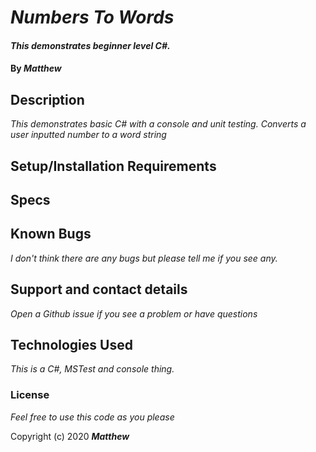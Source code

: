 
# _Numbers To Words_

#### _This demonstrates beginner level C#._

#### By _**Matthew**_


## Description

_This demonstrates basic C# with a console and unit testing._
_Converts a user inputted number to a word string_
        
## Setup/Installation Requirements

## Specs


## Known Bugs

_I don't think there are any bugs but please tell me if you see any._

## Support and contact details

_Open a Github issue if you see a problem or have questions_

## Technologies Used

_This is a C#, MSTest and console thing._

### License

*Feel free to use this code as you please*

Copyright (c) 2020 **_Matthew_**
